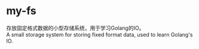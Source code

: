 # my-fs
存放固定格式数据的小型存储系统，用于学习Golang的IO。  
A small storage system for storing fixed format data, used to learn Golang's IO.